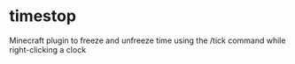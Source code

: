 # timestop
Minecraft plugin to freeze and unfreeze time using the /tick command while right-clicking a clock
